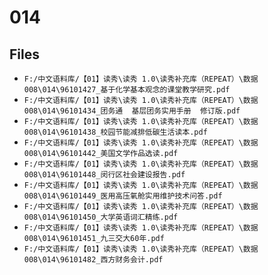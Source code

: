 # 014

## Files

- `F:/中文语料库/【01】读秀\读秀 1.0\读秀补充库（REPEAT）\数据008\014\96101427_基于化学基本观念的课堂教学研究.pdf`
- `F:/中文语料库/【01】读秀\读秀 1.0\读秀补充库（REPEAT）\数据008\014\96101434_团务通  基层团务实用手册  修订版.pdf`
- `F:/中文语料库/【01】读秀\读秀 1.0\读秀补充库（REPEAT）\数据008\014\96101438_校园节能减排低碳生活读本.pdf`
- `F:/中文语料库/【01】读秀\读秀 1.0\读秀补充库（REPEAT）\数据008\014\96101442_美国文学作品选读.pdf`
- `F:/中文语料库/【01】读秀\读秀 1.0\读秀补充库（REPEAT）\数据008\014\96101448_闵行区社会建设报告.pdf`
- `F:/中文语料库/【01】读秀\读秀 1.0\读秀补充库（REPEAT）\数据008\014\96101449_医用高压氧舱实用维护技术问答.pdf`
- `F:/中文语料库/【01】读秀\读秀 1.0\读秀补充库（REPEAT）\数据008\014\96101450_大学英语词汇精练.pdf`
- `F:/中文语料库/【01】读秀\读秀 1.0\读秀补充库（REPEAT）\数据008\014\96101451_九三交大60年.pdf`
- `F:/中文语料库/【01】读秀\读秀 1.0\读秀补充库（REPEAT）\数据008\014\96101482_西方财务会计.pdf`
